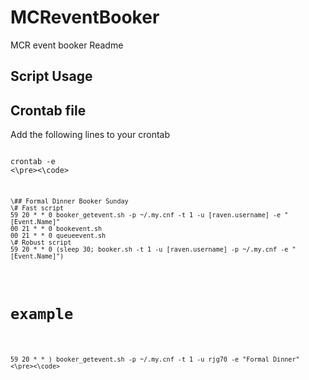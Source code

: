 MCReventBooker
==============

MCR event booker Readme


Script Usage
-------------

## Crontab file
Add the following lines to your crontab 
<pre><code>
crontab -e
<\pre><\code>

<pre><code>
\## Formal Dinner Booker Sunday
\# Fast script
59 20 * * 0 booker_getevent.sh -p ~/.my.cnf -t 1 -u [raven.username] -e "[Event.Name]"
00 21 * * 0 bookevent.sh
00 21 * * 0 queueevent.sh 
\# Robust script
59 20 * * 0 (sleep 30; booker.sh -t 1 -u [raven.username] -p ~/.my.cnf -e "[Event.Name]")
</pre></code>

# example
<pre><code>
59 20 * * ) booker_getevent.sh -p ~/.my.cnf -t 1 -u rjg70 -e "Formal Dinner"
<\pre><\code>

